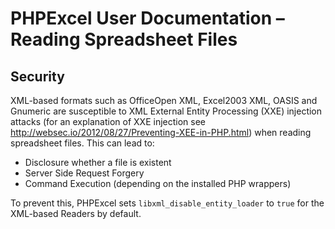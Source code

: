 # PHPExcel User Documentation – Reading Spreadsheet Files


## Security

XML-based formats such as OfficeOpen XML, Excel2003 XML, OASIS and Gnumeric are susceptible to XML External Entity Processing (XXE) injection attacks (for an explanation of XXE injection see http://websec.io/2012/08/27/Preventing-XEE-in-PHP.html) when reading spreadsheet files. This can lead to:

 - Disclosure whether a file is existent
 - Server Side Request Forgery
 - Command Execution (depending on the installed PHP wrappers)
 

To prevent this, PHPExcel sets `libxml_disable_entity_loader` to `true` for the XML-based Readers by default. 